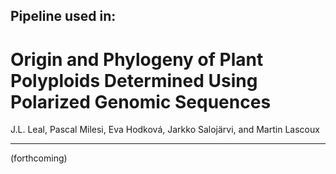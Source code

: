 ## Pipeline used in:

# Origin and Phylogeny of Plant Polyploids Determined Using Polarized Genomic Sequences
J.L. Leal, Pascal Milesi, Eva Hodková, Jarkko Salojärvi, and Martin Lascoux

____


(forthcoming)
